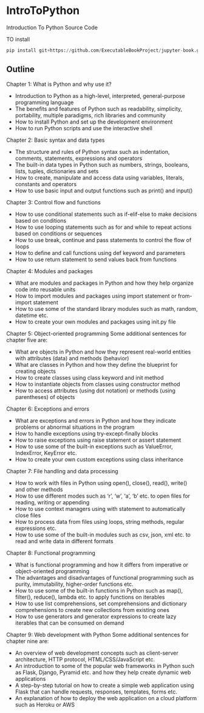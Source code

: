 # IntroToPython
Introduction To Python Source Code

TO install

```python
pip install git+https://github.com/ExecutableBookProject/jupyter-book.git@master
```

## Outline

Chapter 1: What is Python and why use it?
- Introduction to Python as a high-level, interpreted, general-purpose programming language
- The benefits and features of Python such as readability, simplicity, portability, multiple paradigms, rich libraries and community
- How to install Python and set up the development environment
- How to run Python scripts and use the interactive shell

Chapter 2: Basic syntax and data types
- The structure and rules of Python syntax such as indentation, comments, statements, expressions and operators
- The built-in data types in Python such as numbers, strings, booleans, lists, tuples, dictionaries and sets
- How to create, manipulate and access data using variables, literals, constants and operators
- How to use basic input and output functions such as print() and input()

Chapter 3: Control flow and functions
- How to use conditional statements such as if-elif-else to make decisions based on conditions
- How to use looping statements such as for and while to repeat actions based on conditions or sequences
- How to use break, continue and pass statements to control the flow of loops
- How to define and call functions using def keyword and parameters
- How to use return statement to send values back from functions

Chapter 4: Modules and packages
-  What are modules and packages in Python and how they help organize code into reusable units
-  How to import modules and packages using import statement or from-import statement
-  How to use some of the standard library modules such as math, random, datetime etc.
-  How to create your own modules and packages using init.py file

Chapter 5: Object-oriented programming
Some additional sentences for chapter five are:

-  What are objects in Python and how they represent real-world entities with attributes (data) and methods (behavior)
-  What are classes in Python and how they define the blueprint for creating objects
- How to create classes using class keyword and init method
- How to instantiate objects from classes using constructor method
- How to access attributes (using dot notation) or methods (using parentheses) of objects

Chapter 6: Exceptions and errors
- What are exceptions and errors in Python and how they indicate problems or abnormal situations in the program
- How to handle exceptions using try-except-finally blocks
- How to raise exceptions using raise statement or assert statement
- How to use some of the built-in exceptions such as ValueError, IndexError, KeyError etc.
- How to create your own custom exceptions using class inheritance

Chapter 7: File handling and data processing
- How to work with files in Python using open(), close(), read(), write() and other methods
- How to use different modes such as ‘r’, ‘w’, ‘a’, ‘b’ etc. to open files for reading, writing or appending
- How to use context managers using with statement to automatically close files
- How to process data from files using loops, string methods, regular expressions etc.
- How to use some of the built-in modules such as csv, json, xml etc. to read and write data in different formats

Chapter 8: Functional programming
- What is functional programming and how it differs from imperative or object-oriented programming
- The advantages and disadvantages of functional programming such as purity, immutability, higher-order functions etc.
- How to use some of the built-in functions in Python such as map(), filter(), reduce(), lambda etc. to apply functions on iterables
- How to use list comprehensions, set comprehensions and dictionary comprehensions to create new collections from existing ones
- How to use generators and generator expressions to create lazy iterables that can be consumed on demand

Chapter 9: Web development with Python
Some additional sentences for chapter nine are:

- An overview of web development concepts such as client-server architecture, HTTP protocol, HTML/CSS/JavaScript etc.
- An introduction to some of the popular web frameworks in Python such as Flask, Django, Pyramid etc. and how they help create dynamic web applications
- A step-by-step tutorial on how to create a simple web application using Flask that can handle requests, responses, templates, forms etc.
- An explanation of how to deploy the web application on a cloud platform such as Heroku or AWS
